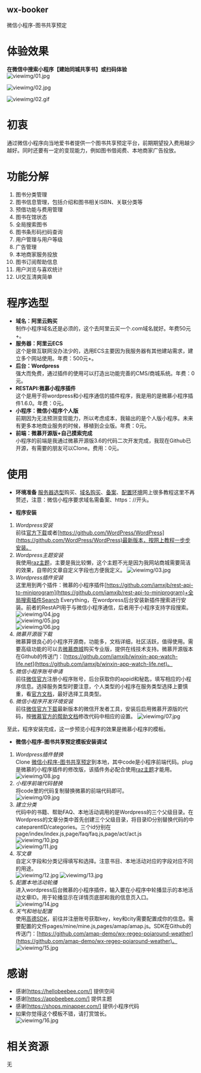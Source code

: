 ## wx-booker
微信小程序-图书共享预定  

# 体验效果
**在微信中搜索小程序【建始同城共享书】或扫码体验**  
![viewimg/01.jpg](https://raw.githubusercontent.com/shiheme/wx-booker/master/viewimg/01.jpg)

![viewimg/02.jpg](https://raw.githubusercontent.com/shiheme/wx-booker/master/viewimg/02.jpg)  

![viewimg/02.gif](https://raw.githubusercontent.com/shiheme/wx-booker/master/viewimg/02.gif) 


# 初衷
通过微信小程序向当地爱书者提供一个图书共享预定平台，前期期望投入费用越少越好。同时还要有一定的变现能力，例如图书借阅费、本地商家广告投放。

# 功能分解
1. 图书分类管理
2. 图书信息管理，包括介绍和图书相关ISBN、关联分类等
3. 预借功能与费用管理
4. 图书在馆状态
5. 全局搜索图书
6. 图书条形码扫码查询
7. 用户管理与用户等级
8. 广告管理
9. 本地商家服务投放
10. 图书订阅帮助信息
11. 用户浏览与喜欢统计
12. UI交互清爽简单

# 程序选型
- **域名：阿里云购买**  
制作小程序域名还是必须的，这个去阿里云买一个.com域名就好。年费50元+。
- **服务器：阿里云ECS**  
这个是做互联网没办法少的，选用ECS主要因为我服务器有其他建站需求，建立多个网站使用。年费：500元+。
- **后台：Wordpress**  
强大而免费，通过插件的使用可以打造出功能完善的CMS/商城系统。年费：0元。
- **RESTAPI:微慕小程序插件**  
这个是用于将wordpress和小程序通信的插件程序，我是用的是微慕小程序插件1.6.0。年费：0元。
- **小程序：微信小程序个人版**  
前期因为无法预测变现能力，所以考虑成本，我输出的是个人版小程序。未来有更多本地商业服务的时候，移植到企业版。年费：0元。
- **前端：微慕开源版+自己摸索完成**  
小程序的前端是我通过微慕开源版3.6的代码二次开发完成，我现在Github已开源，有需要的朋友可以Clone。费用：0元。

# 使用
- **环境准备** [服务器选型](https://www.aliyun.com/minisite/goods?userCode=zz7g1dvg)购买、[域名购买](https://wanwang.aliyun.com/)、[备案](https://beian.aliyun.com/)、[配置环境](https://www.zhihu.com/search?type=content&q=%E9%98%BF%E9%87%8C%E4%BA%91%20ecs%20centos%20%E6%90%AD%E5%BB%BAPHP%E7%BD%91%E7%AB%99)网上很多教程这里不再赘述，注意：微信小程序要求域名需备案、https：//开头。  

- **程序安装**
 1. *Wordpress安装*  
 前往[官方下载](https://wordpress.org/)或者[https://github.com/WordPress/WordPress](https://github.com/WordPress/WordPress)最新版本，按网上教程一步步安装。
 2. *Wordpress主题安装*  
 我使用[raz主题](http://appbeebee.com/product/raz/)，主要是我比较懒，这个主题不光是因为我网站商城需要简洁的效果，自带的文章自定义字段也方便我定义。
 ![viewimg/03.jpg](https://raw.githubusercontent.com/shiheme/wx-booker/master/viewimg/03.jpg)  
 3. *Wordpress插件安装*  
 这里用到两个插件：微慕的小程序插件[https://github.com/iamxjb/rest-api-to-miniprogram](https://github.com/iamxjb/rest-api-to-miniprogram)+全局搜索插件Search Everything，在wordpress后台安装新插件搜索进行安装。前者的RestAPI用于与微信小程序通信，后者用于小程序支持字段搜索。
 ![viewimg/04.jpg](https://raw.githubusercontent.com/shiheme/wx-booker/master/viewimg/04.jpg)   
 ![viewimg/05.jpg](https://raw.githubusercontent.com/shiheme/wx-booker/master/viewimg/05.jpg)   
 ![viewimg/06.jpg](https://raw.githubusercontent.com/shiheme/wx-booker/master/viewimg/06.jpg)   
 4. *微慕开源版下载*  
 微慕算很良心的小程序开源商，功能多，文档详细，社区活跃，值得使用。需要高级功能的可以去[微慕商城](https://shops.minapper.com/)购买专业版，提供在线技术支持。微慕开源版本在Github的传送门：[https://github.com/iamxjb/winxin-app-watch-life.net](https://github.com/iamxjb/winxin-app-watch-life.net)。
 5. *微信小程序账号申请*  
 前往[微信官方](https://mp.weixin.qq.com/)注册小程序账号，后台获取你的appid和秘匙，填写相应的小程序信息。选择服务类型时要注意，个人类型的小程序在服务类型选择上要慎重，看[官方文档](https://developers.weixin.qq.com/miniprogram/product/material/)，最好选择工具类型。
 6. *微信小程序开发环境安装*  
 前往[微信官方下载](https://developers.weixin.qq.com/miniprogram/dev/devtools/download.html)最新版本的微信开发者工具，安装后启用微慕开源版的代码，按[微慕官方的帮助文档](https://www.minapper.com/doc/web/#/3?page_id=54)修改代码中相应的设置。
 ![viewimg/07.jpg](https://raw.githubusercontent.com/shiheme/wx-booker/master/viewimg/07.jpg) 

至此，程序安装完成，这一步预览小程序的效果是微慕小程序的模板。

- **微信小程序-图书共享预定模板安装调试**  
 1. *Wordpress插件替换*  
 Clone [微信小程序-图书共享预定](https://github.com/shiheme/wx-booker)到本地，其中code是小程序前端代码。plug是微慕的小程序插件的修改版，该插件务必配合使用[raz主题](http://appbeebee.com/product/raz/)才能用。  
 ![viewimg/08.jpg](https://raw.githubusercontent.com/shiheme/wx-booker/master/viewimg/08.jpg) 
 2. *小程序前端代码替换*  
 将code里的代码复制替换微慕的前端代码即可。  
 ![viewimg/09.jpg](https://raw.githubusercontent.com/shiheme/wx-booker/master/viewimg/09.jpg) 
 3. *建立分类*  
 代码中的书籍、帮助FAQ、本地活动调用的是Wordpress的三个父级目录。在Wordpress的文章分类中首先创建三个父级目录，将目录ID分别替换代码的中cateparentID/categories。三个id分别在page/index/index.js,page/faq/faq.js,page/act/act.js  
 ![viewimg/10.jpg](https://raw.githubusercontent.com/shiheme/wx-booker/master/viewimg/10.jpg)   
 ![viewimg/11.jpg](https://raw.githubusercontent.com/shiheme/wx-booker/master/viewimg/11.jpg)  
 4. *写文章*  
 自定义字段和分类记得填写和选择。注意书目、本地活动对应的字段对应不同的用途。  
 ![viewimg/12.jpg](https://raw.githubusercontent.com/shiheme/wx-booker/master/viewimg/12.jpg) 
 ![viewimg/13.jpg](https://raw.githubusercontent.com/shiheme/wx-booker/master/viewimg/13.jpg)    
 5. *配置本地活动轮播*  
 进入wordpress后台微慕的小程序插件，输入要在小程序中轮播显示的本地活动文章ID。用于轮播显示在详情页底部和我的信息页入口。  
 ![viewimg/14.jpg](https://raw.githubusercontent.com/shiheme/wx-booker/master/viewimg/14.jpg) 
 6. *天气和地址配置*  
 使用[高德SDK](https://lbs.amap.com/api/wx/summary/)，前往并注册账号获取key，key和city需要配置成你的信息。需要配置的文件pages/mine/mine.js,pages/amap/amap.js。SDK在Github的传送门：[https://github.com/amap-demo/wx-regeo-poiaround-weather](https://github.com/amap-demo/wx-regeo-poiaround-weather)。  
 ![viewimg/15.jpg](https://raw.githubusercontent.com/shiheme/wx-booker/master/viewimg/15.jpg)

# 感谢
- 感谢[https://hellobeebee.com/] 提供空间  
- 感谢[https://appbeebee.com/] 提供主题  
- 感谢[https://shops.minapper.com/] 提供小程序代码  
- 如果你觉得这个模板不错，请打赏馆长。  
![viewimg/16.jpg](https://raw.githubusercontent.com/shiheme/wx-booker/master/viewimg/16.jpg) 

# 相关资源  
无

